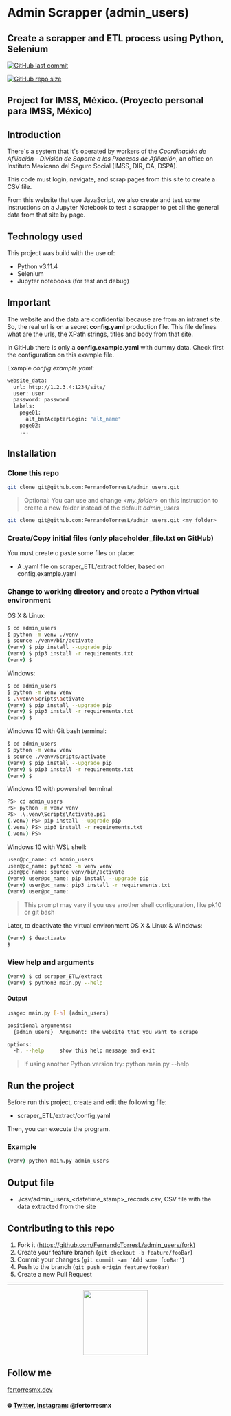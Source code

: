 # Admin Scrapper (admin_users)

## Create a scrapper and ETL process using Python, Selenium

<a href="https://github.com/FernandoTorresL/admin_users/commits/main" target="_blank">![GitHub last commit](https://img.shields.io/github/last-commit/FernandoTorresL/admin_users)</a>

<a href="https://github.com/FernandoTorresL/admin_users" target="_blank">![GitHub repo size](https://img.shields.io/github/repo-size/FernandoTorresL/admin_users)</a>

## Project for IMSS, México. (Proyecto personal para IMSS, México)

## Introduction

There´s a system that it's operated by workers of the _Coordinación de Afiliación - División de Soporte a los Procesos de Afiliación_, an office on Instituto Mexicano del Seguro Social (IMSS, DIR, CA, DSPA).

This code must login, navigate, and scrap pages from this site to create a CSV file.

From this website that use JavaScript, we also create and test some instructions on a Jupyter Notebook to test a scrapper to get all the general data from that site by page.

## Technology used

This project was build with the use of: 

- Python v3.11.4
- Selenium
- Jupyter notebooks (for test and debug)

## Important

The website and the data are confidential because are from an intranet site.
So, the real url is on a secret **config.yaml** production file.
This file defines what are the urls, the XPath strings, titles and body from that site.

In GitHub there is only a **config.example.yaml** with dummy data.
Check first the configuration on this example file.

Example *config.example.yaml*:
```sh
website_data:
  url: http://1.2.3.4:1234/site/
  user: user
  password: password
  labels:
    page01:
      alt_bntAceptarLogin: "alt_name"
    page02:
    ...
```
## Installation

### Clone this repo

```sh
git clone git@github.com:FernandoTorresL/admin_users.git
```
> Optional: You can use and change *<my_folder>* on this instruction to create a new folder instead of the default *admin_users*

```sh
git clone git@github.com:FernandoTorresL/admin_users.git <my_folder>
```

### Create/Copy initial files (only placeholder_file.txt on GitHub)

You must create o paste some files on place:

- A .yaml file on scraper_ETL/extract folder, based on config.example.yaml

### Change to working directory and create a Python virtual environment

OS X & Linux:

```sh
$ cd admin_users
$ python -m venv ./venv
$ source ./venv/bin/activate
(venv) $ pip install --upgrade pip
(venv) $ pip3 install -r requirements.txt
(venv) $
```

Windows:
```sh
$ cd admin_users
$ python -m venv venv
$ .\venv\Scripts\activate
(venv) $ pip install --upgrade pip
(venv) $ pip3 install -r requirements.txt
(venv) $
```

Windows 10 with Git bash terminal:
```sh
$ cd admin_users
$ python -m venv venv
$ source ./venv/Scripts/activate
(venv) $ pip install --upgrade pip
(venv) $ pip3 install -r requirements.txt
(venv) $
```

Windows 10 with powershell terminal:
```sh
PS> cd admin_users
PS> python -m venv venv
PS> .\.venv\Scripts\Activate.ps1
(.venv) PS> pip install --upgrade pip
(.venv) PS> pip3 install -r requirements.txt
(.venv) PS>
```

Windows 10 with WSL shell:
```sh
user@pc_name: cd admin_users
user@pc_name: python3 -m venv venv
user@pc_name: source venv/bin/activate
(venv) user@pc_name: pip install --upgrade pip
(venv) user@pc_name: pip3 install -r requirements.txt
(venv) user@pc_name:
```

> This prompt may vary if you use another shell configuration, like pk10 or git bash

Later, to deactivate the virtual environment
OS X & Linux & Windows:

```sh
(venv) $ deactivate
$
```

### View help and arguments

```sh
(venv) $ cd scraper_ETL/extract
(venv) $ python3 main.py --help
```
#### Output
```sh
usage: main.py [-h] {admin_users}

positional arguments:
  {admin_users}  Argument: The website that you want to scrape

options:
  -h, --help     show this help message and exit
```
> If using another Python version try: python main.py --help


## Run the project

Before run this project, create and edit the following file:

* scraper_ETL/extract/config.yaml

Then, you can execute the program.

### Example

```sh
(venv) python main.py admin_users
```

## Output file

* ./csv/admin_users_<datetime_stamp>_records.csv, CSV file with the data extracted from the site

## Contributing to this repo

1. Fork it (<https://github.com/FernandoTorresL/admin_users/fork>)
2. Create your feature branch (`git checkout -b feature/fooBar`)
3. Commit your changes (`git commit -am 'Add some fooBar'`)
4. Push to the branch (`git push origin feature/fooBar`)
5. Create a new Pull Request

---

<div align="center">
    <a href="https://fertorresmx.dev/">
      <img height="150em" src="https://raw.githubusercontent.com/FernandoTorresL/FernandoTorresL/main/media/FerTorres-dev1.png">
  </a>
</div>



## Follow me
[fertorresmx.dev](https://fertorresmx.dev/)

#### :globe_with_meridians: [Twitter](https://twitter.com/FerTorresMx), [Instagram](https://www.instagram.com/fertorresmx/): @fertorresmx

